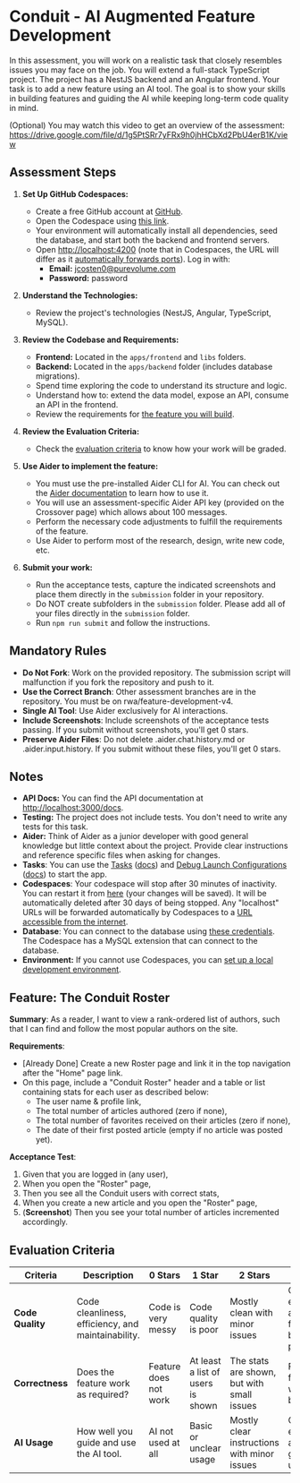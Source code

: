 # Conduit - AI Augmented Feature Development

In this assessment, you will work on a realistic task that closely resembles issues you may face on the job. You will extend a full-stack TypeScript project. The project has a NestJS backend and an Angular frontend. Your task is to add a new feature using an AI tool. The goal is to show your skills in building features and guiding the AI while keeping long-term code quality in mind.

(Optional) You may watch this video to get an overview of the assessment: https://drive.google.com/file/d/1g5PtSRr7yFRx9h0jhHCbXd2PbU4erB1K/view

## Assessment Steps

1. **Set Up GitHub Codespaces:**

   - Create a free GitHub account at [GitHub](https://github.com/signup).
   - Open the Codespace using [this link](https://github.com/codespaces/new?repo=678723453&ref=rwa/feature-development-v4).
   - Your environment will automatically install all dependencies, seed the database, and start both the backend and frontend servers.
   - Open [http://localhost:4200](http://localhost:4200) (note that in Codespaces, the URL will differ as it [automatically forwards ports](https://docs.github.com/en/codespaces/developing-in-a-codespace/forwarding-ports-in-your-codespace)). Log in with:
     - **Email:** jcosten0@purevolume.com
     - **Password:** password

2. **Understand the Technologies:**

   - Review the project's technologies (NestJS, Angular, TypeScript, MySQL).

3. **Review the Codebase and Requirements:**

   - **Frontend:** Located in the `apps/frontend` and `libs` folders.
   - **Backend:** Located in the `apps/backend` folder (includes database migrations).
   - Spend time exploring the code to understand its structure and logic.
   - Understand how to: extend the data model, expose an API, consume an API in the frontend.
   - Review the requirements for [the feature you will build](#feature-the-conduit-roster).

4. **Review the Evaluation Criteria:**

   - Check the [evaluation criteria](#evaluation-criteria) to know how your work will be graded.

5. **Use Aider to implement the feature:**

   - You must use the pre-installed Aider CLI for AI. You can check out the [Aider documentation](https://aider.chat/docs/usage/tutorials.html) to learn how to use it.
   - You will use an assessment-specific Aider API key (provided on the Crossover page) which allows about 100 messages.
   - Perform the necessary code adjustments to fulfill the requirements of the feature.
   - Use Aider to perform most of the research, design, write new code, etc.

6. **Submit your work:**
   - Run the acceptance tests, capture the indicated screenshots and place them directly in the `submission` folder in your repository.
   - Do NOT create subfolders in the `submission` folder. Please add all of your files directly in the `submission` folder.
   - Run `npm run submit` and follow the instructions.

## Mandatory Rules

- **Do Not Fork**: Work on the provided repository. The submission script will malfunction if you fork the repository and push to it.
- **Use the Correct Branch**: Other assessment branches are in the repository. You must be on rwa/feature-development-v4.
- **Single AI Tool**: Use Aider exclusively for AI interactions.
- **Include Screenshots**: Include screenshots of the acceptance tests passing. If you submit without screenshots, you'll get 0 stars.
- **Preserve Aider Files**: Do not delete .aider.chat.history.md or .aider.input.history. If you submit without these files, you'll get 0 stars.

## Notes

- **API Docs:** You can find the API documentation at [http://localhost:3000/docs](http://localhost:3000/docs).
- **Testing:** The project does not include tests. You don't need to write any tests for this task.
- **Aider:** Think of Aider as a junior developer with good general knowledge but little context about the project. Provide clear instructions and reference specific files when asking for changes.
- **Tasks**: You can use the [Tasks](.vscode/tasks.json) ([docs](https://code.visualstudio.com/docs/editor/tasks)) and [Debug Launch Configurations](.vscode/launch.json) ([docs](https://code.visualstudio.com/docs/editor/debugging)) to start the app.
- **Codespaces**: Your codespace will stop after 30 minutes of inactivity. You can restart it from [here](https://github.com/codespaces) (your changes will be saved). It will be automatically deleted after 30 days of being stopped. Any "localhost" URLs will be forwarded automatically by Codespaces to a [URL accessible from the internet](https://docs.github.com/en/codespaces/developing-in-a-codespace/forwarding-ports-in-your-codespace).
- **Database**: You can connect to the database using [these credentials](./apps/backend/mikro-orm.config.ts). The Codespace has a MySQL extension that can connect to the database.
- **Environment:** If you cannot use Codespaces, you can [set up a local development environment](https://www.perplexity.ai/search/what-are-the-concise-precise-s-khlwVDwQTMODLaC6wB_7DQ).

## Feature: The Conduit Roster

**Summary**: As a reader, I want to view a rank-ordered list of authors, such that I can find and follow the most popular authors on the site.

**Requirements**:

- [Already Done] Create a new Roster page and link it in the top navigation after the "Home" page link.
- On this page, include a "Conduit Roster" header and a table or list containing stats for each user as described below:
  - The user name & profile link,
  - The total number of articles authored (zero if none),
  - The total number of favorites received on their articles (zero if none),
  - The date of their first posted article (empty if no article was posted yet).

**Acceptance Test**:

1. Given that you are logged in (any user),
1. When you open the "Roster" page,
1. Then you see all the Conduit users with correct stats,
1. When you create a new article and you open the "Roster" page,
1. (**Screenshot**) Then you see your total number of articles incremented accordingly.

## Evaluation Criteria

| **Criteria**       | **Description**                                    | **0 Stars**           | **1 Star**                    | **2 Stars**                                 | **3 Stars**                                          |
| ------------------ | -------------------------------------------------- | --------------------- | ----------------------------- | ------------------------------------------- | ---------------------------------------------------- |
| **Code Quality**   | Code cleanliness, efficiency, and maintainability. | Code is very messy    | Code quality is poor          | Mostly clean with minor issues              | Clean, efficient, and follows best practices         |
| **Correctness**    | Does the feature work as required?                 | Feature does not work | At least a list of users is shown      | The stats are shown, but with small issues       | Fully functional with no bugs                        |
| **AI Usage**       | How well you guide and use the AI tool.            | AI not used at all    | Basic or unclear usage        | Mostly clear instructions with minor issues | Clear, effective, and well-guided AI usage           |
